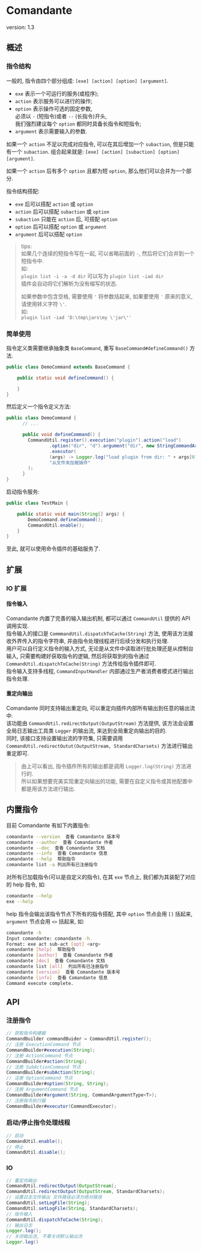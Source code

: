 # Comandante
version: 1.3   

## 概述
### 指令结构
一般的, 指令由四个部分组成: `[exe] [action] [option] [argument]`. 
- `exe` 表示一个可运行的服务(或程序);  
- `action` 表示服务可以进行的操作;  
- `option` 表示操作可选的固定参数,  
  必须以 `-` (短指令)或者 `--` (长指令)开头,  
  我们强烈建议每个 `option` 都同时具备长指令和短指令;  
- `argument` 表示需要输入的参数.  

如果一个 `action` 不足以完成对应指令, 可以在其后增加一个 `subaction`, 但是只能有一个 `subaction`. 组合起来就是: `[exe] [action] [subaction] [option] [argument]`.  

如果一个 `action` 后有多个 `option` 且都为短 `option`, 那么他们可以合并为一个部分.  

指令结构搭配:  
- `exe` 后可以搭配 `action` 或 `option`
- `action` 后可以搭配 `subaction` 或 `option`
- `subaction` 只能在 `action` 后, 可搭配 `option`
- `option` 后可以搭配 `option` 或 `argument`
- `argument` 后可以搭配 `option`

> tips:  
> 如果几个连续的短指令写在一起, 可以省略前面的 `-`, 然后将它们合并到一个短指令中.  
> 如:  
> `plugin list -i -a -d dir` 可以写为 `plugin list -iad dir`  
> 插件会自动将它们解析为没有缩写的状态.
>   
> 如果参数中包含空格, 需要使用 `'` 将参数括起来, 如果要使用 `'` 原来的意义, 请使用转义字符 `\'`.  
> 如:  
> `plugin list -iad 'D:\tmp\jars\my \'jar\''`

### 简单使用
指令定义类需要继承抽象类 `BaseCommand`, 重写 `BaseCommand#defineCommand()` 方法.  
```java
public class DemoCommand extends BaseCommand {

    public static void defineCommand() {

    }
}
```
然后定义一个指令定义方法:  
```java
public class DemoCommand {
      // ...

      public void defineCommand() {
        CommandUtil.register().execution("plugin").action("load")
                .option("dir", "d").argument("dir", new StringCommandArgumentType())
                .executor(
                (args) -> Logger.log("load plugin from dir: " + args[0]),
                "从文件夹加载插件"
        );
      }
}
```
启动指令服务:  
```java
public class TestMain {

    public static void main(String[] args) {
        DemoCommand.defineCommand();
        CommandUtil.enable();
    }
}
```
至此, 就可以使用命令插件的基础服务了.

## 扩展
### IO 扩展
#### 指令输入
Comandante 内置了完善的输入输出机制, 都可以通过 `CommandUtil` 提供的 API 调用实现.  
指令输入的接口是 `CommmandUtil.dispatchToCache(String)` 方法, 使用该方法接收外界传入的指令字符串, 并由指令处理线程进行后续分发和执行处理.  
用户可以自行定义指令的输入方式, 无论是从文件中读取进行批处理还是从控制台输入, 只需要构建好获取指令的逻辑, 然后将获取到的指令通过 `CommandUtil.dispatchToCache(String)` 方法传给指令插件即可.  
指令输入支持多线程, `CommandInputHandler` 内部通过生产者消费者模式进行输出指令处理.  

#### 重定向输出
Comandante 同时支持输出重定向, 可以重定向插件内部所有输出到任意的输出流中.  
该功能由 `CommandUtil.redirectOutput(OutputStream)` 方法提供, 该方法会设置全局日志输出工具类 `Logger` 的输出流, 来达到全局重定向输出的目的.  
同时, 该接口支持设置输出流的字符集, 只需要调用 `CommandUtil.redirectOutut(OutputStream, StandardCharsets)` 方法进行输出重定即可.  

> 由上可以看出, 指令插件所有的输出都是调用 `Logger.log(String)` 方法进行的.  
> 所以如果想要完美实现重定向输出的功能, 需要在自定义指令或其他配置中都是用该方法进行输出.  

## 内置指令
目前 Comandante 有如下内置指令:  
```bash
comandante --version  查看 Comandante 版本号
comandante --author  查看 Comandante 作者
comandante --doc  查看 Comandante 文档
comandante --info  查看 Comandante 信息
comandante --help  帮助指令
comandante list -a 列出所有已注册指令
```
对所有已加载指令(可以是自定义的指令), 在其 `exe` 节点上, 我们都为其装配了对应的 help 指令, 如:  
```bash
comandante --help
exe --help
```
help 指令会输出该指令节点下所有的指令搭配, 其中 `option` 节点会用 `[]` 括起来, `argument` 节点会用 `<>` 括起来, 如:  
```bash
comandante -h
Input comandante: comandante -h.
Format: exe act sub-act [opt] <arg>
comandante [help]  帮助指令
comandante [author]  查看 Comandante 作者
comandante [doc]  查看 Comandante 文档
comandante list [all]  列出所有已注册指令
comandante [version]  查看 Comandante 版本号
comandante [info]  查看 Comandante 信息
Command execute complete.
```

## API
### 注册指令
```java
// 获取指令构建器
CommandBuilder commandBuider = CommandUtil.register();
// 注册 ExecutionCommand 节点
CommandBuilder#execution(String);
// 注册 ActionCommand 节点
CommandBuilder#action(String);
// 注册 SubActionCommand 节点
CommandBuilder#subAction(String);
// 注册 OptionCommand 节点
CommandBuilder#option(String, String);
// 注册 ArgumentCommand 节点
CommandBuilder#argument(String, CommandArgumentType<T>);
// 注册指令执行器
CommandBuilder#executor(CommandExecutor);
```
### 启动/停止指令处理线程
```java
// 启动
CommandUtil.enable();
// 停止
CommandUtil.disable();
```
### IO
```java
// 重定向输出
CommandUtil.redirectOutput(OutputStream);
CommandUtil.redirectOutput(OutputStream, StandardCharsets);
// 设置日志文件输出 文件路径必须为绝对路径
CommandUtil.setLogFile(String);
CommandUtil.setLogFile(String, StandardCharsets);
// 指令输入
CommandUtil.dispatchToCache(String);
// 输出日志
Logger.log();
// 关闭输出流, 不要关闭默认输出流
Logger.log()
```
